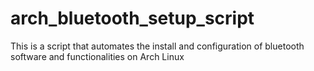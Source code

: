 # arch_bluetooth_setup_script
This is a script that automates the install and configuration of bluetooth software and functionalities on Arch Linux
